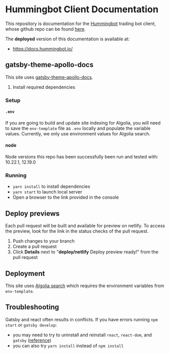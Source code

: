 # Hummingbot Client Documentation

This repository is documentation for the [Hummingbot](https://hummingbot.io) trading bot client, whose github repo can be found [here](https://github.com/coinalpha/hummingbot).

The **deployed** version of this documentation is available at:

- https://docs.hummingbot.io/

## gatsby-theme-apollo-docs

This site uses [gatsby-theme-apollo-docs](https://github.com/apollographql/gatsby-theme-apollo/tree/master/packages/gatsby-theme-apollo-docs).

1. Install required dependencies

### Setup

#### `.env`

If you are going to build and update site indexing for Algolia, you will need to save the `env-template` file as `.env` locally and populate the variable values. Currently, we only use environment values for Algolia search.

#### node

Node versions this repo has been successfully been run and tested with: 10.22.1, 12.19.0

### Running

- `yarn install` to install dependencies
- `yarn start` to launch local server
- Open a browser to the link provided in the console

## Deploy previews

Each pull request will be built and available for preview on netlify. To access the preview, look for the link in the status checks of the pull request.

1. Push changes to your branch
2. Create a pull request
3. Click **Details** next to "**deploy/netlify** Deploy preview ready!" from the pull request

## Deployment

This site uses [Algolia search](https://algolia.com) which requires the environment variables from `env-template`.

## Troubleshooting

Gatsby and react often results in conflicts. If you have errors running `npm start` or `gatsby develop`:

- you may need to try to uninstall and reinstall `react`, `react-dom`, and `gatsby` ([reference](https://github.com/gatsbyjs/gatsby/issues/19827#issuecomment-573986378))
- you can also try `yarn install` instead of `npm install`
